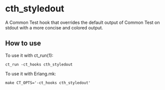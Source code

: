 # cth_styledout

A Common Test hook that overrides the default output of Common Test on
stdout with a more concise and colored output.

## How to use

To use it with ct_run(1):

```
ct_run -ct_hooks cth_styledout
```

To use it with Erlang.mk:

```
make CT_OPTS='-ct_hooks cth_styledout'
```
